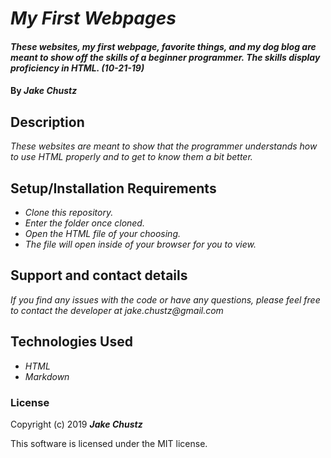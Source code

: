 # _My First Webpages_

#### _These websites, my first webpage, favorite things, and my dog blog are meant to show off the skills of a beginner programmer. The skills display proficiency in HTML. (10-21-19)_

#### By _**Jake Chustz**_

## Description

_These websites are meant to show that the programmer understands how to use HTML properly and to get to know them a bit better._

## Setup/Installation Requirements

* _Clone this repository._
* _Enter the folder once cloned._
* _Open the HTML file of your choosing._
* _The file will open inside of your browser for you to view._

## Support and contact details

_If you find any issues with the code or have any questions, please feel free to contact the developer at jake.chustz@gmail.com_

## Technologies Used

* _HTML_
* _Markdown_

### License

Copyright (c) 2019 **_Jake Chustz_**

This software is licensed under the MIT license.